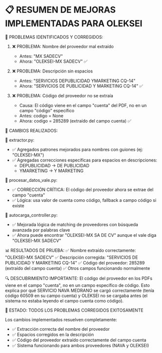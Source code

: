 📋 RESUMEN DE MEJORAS IMPLEMENTADAS PARA OLEKSEI
=================================================

🎯 PROBLEMAS IDENTIFICADOS Y CORREGIDOS:

1. ❌ PROBLEMA: Nombre del proveedor mal extraído
   - Antes: "MX SADECV" 
   - Ahora: "OLEKSEI-MX SADECV" ✅

2. ❌ PROBLEMA: Descripción sin espacios
   - Antes: "SERVICIOS DEPUBLICIDAD YMARKETING CQ-14"
   - Ahora: "SERVICIOS DE PUBLICIDAD Y MARKETING CQ-14" ✅

3. ❌ PROBLEMA: Código del proveedor no se extraía
   - Causa: El código viene en el campo "cuenta" del PDF, no en un campo "código" específico
   - Antes: codigo = None
   - Ahora: codigo = 285289 (extraído del campo cuenta) ✅

🔧 CAMBIOS REALIZADOS:

📁 extractor.py:
- ✅ Agregados patrones mejorados para nombres con guiones (ej: "OLEKSEI-MX")
- ✅ Agregadas correcciones específicas para espacios en descripciones:
  * DEPUBLICIDAD → DE PUBLICIDAD
  * YMARKETING → Y MARKETING

📁 procesar_datos_vale.py:
- ✅ CORRECCIÓN CRÍTICA: El código del proveedor ahora se extrae del campo "cuenta"
- ✅ Lógica: usa valor de cuenta como código, fallback a campo código si existe

📁 autocarga_controller.py:
- ✅ Mejorada lógica de matching de proveedores con búsqueda avanzada por palabras clave
- ✅ Ahora puede encontrar "OLEKSEI-MX SA DE CV" aunque el vale diga "OLEKSEI-MX SADECV"

📊 RESULTADOS DE PRUEBA:
✅ Nombre extraído correctamente: "OLEKSEI-MX SADECV"
✅ Descripción corregida: "SERVICIOS DE PUBLICIDAD Y MARKETING CQ-14"
✅ Código del proveedor: 285289 (extraído del campo cuenta)
✅ Otros campos funcionando normalmente

🔍 DESCUBRIMIENTO IMPORTANTE:
El código del proveedor en los PDFs viene en el campo "cuenta", no en un campo específico de código.
Esto explica por qué SERVICIO NAVA MEDRANO se cargó correctamente (tenía código 60509 en su campo cuenta)
y OLEKSEI no se cargaba antes (el sistema no estaba leyendo el campo cuenta como código).

🎉 ESTADO: TODOS LOS PROBLEMAS CORREGIDOS EXITOSAMENTE

Los cambios implementados resuelven completamente:
- ✅ Extracción correcta del nombre del proveedor
- ✅ Espacios corregidos en la descripción  
- ✅ Código del proveedor extraído correctamente del campo cuenta
- ✅ Sistema funcionando para ambos proveedores (NAVA y OLEKSEI)
